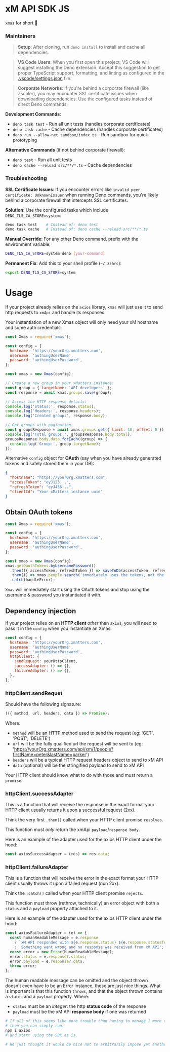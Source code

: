 # xM API SDK JS

`xmas` for short 🎄

### Maintainers

> **Setup**: After cloning, run `deno install` to install and cache all dependencies.

> **VS Code Users**: When you first open this project, VS Code will suggest installing the Deno
> extension. Accept this suggestion to get proper TypeScript support, formatting, and linting as
> configured in the [.vscode/settings.json](.vscode/settings.json) file.

> **Corporate Networks**: If you're behind a corporate firewall (like Zscaler), you may encounter
> SSL certificate issues when downloading dependencies. Use the configured tasks instead of direct
> Deno commands:

**Development Commands**:

- `deno task test` - Run all unit tests (handles corporate certificates)
- `deno task cache` - Cache dependencies (handles corporate certificates)
- `deno run --allow-net sandbox/index.ts` - Run sandbox for quick prototyping

**Alternative Commands** (if not behind corporate firewall):

- `deno test` - Run all unit tests
- `deno cache --reload src/**/*.ts` - Cache dependencies

### Troubleshooting

**SSL Certificate Issues**: If you encounter errors like `invalid peer certificate: UnknownIssuer`
when running Deno commands, you're likely behind a corporate firewall that intercepts SSL
certificates.

**Solution**: Use the configured tasks which include `DENO_TLS_CA_STORE=system`:

```bash
deno task test    # Instead of: deno test
deno task cache   # Instead of: deno cache --reload src/**/*.ts
```

**Manual Override**: For any other Deno command, prefix with the environment variable:

```bash
DENO_TLS_CA_STORE=system deno [your-command]
```

**Permanent Fix**: Add this to your shell profile (`~/.zshrc`):

```bash
export DENO_TLS_CA_STORE=system
```

# Usage

If your project already relies on the `axios` library, `xmas` will just use it to send http requests
to `xmApi` and handle its responses.

Your instantiation of a new Xmas object will only need your xM hostname and some auth credentials:

```js
const Xmas = require('xmas');

const config = {
  hostname: 'https://yourOrg.xmatters.com',
  username: 'authingUserName',
  password: 'authingUserPassword',
};

const xmas = new Xmas(config);

// Create a new group in your xMatters instance:
const group = { targetName: 'API developers' };
const response = await xmas.groups.save(group);

// Access the HTTP response details:
console.log('Status:', response.status);
console.log('Headers:', response.headers);
console.log('Created group:', response.body);

// Get groups with pagination:
const groupsResponse = await xmas.groups.get({ limit: 10, offset: 0 });
console.log('Total groups:', groupsResponse.body.total);
groupsResponse.body.data.forEach((group) => {
  console.log('Group:', group.targetName);
});
```

Alternative `config` object for **OAuth** (say when you have already generated tokens and safely
stored them in your DB):

```json
{
  "hostname": "https://yourOrg.xmatters.com",
  "accessToken": "eyJ123...",
  "refreshToken": "eyJ456...",
  "clientId": "Your xMatters instance uuid"
}
```

## Obtain OAuth tokens

```js
const Xmas = require('xmas');

const config = {
  hostname: 'https://yourOrg.xmatters.com',
  username: 'authingUserName',
  password: 'authingUserPassword',
};

const xmas = new Xmas(config);
xmas.getOauthTokens.byUsernamePassword()
  .then(({ accessToken, refreshToken }) => saveToDb(accessToken, refreshToken))
  .then(() => xmas.people.search('immediately uses the tokens, not the creds set in config'))
  .catch(handleError);
```

`Xmas` will immediately start using the OAuth tokens and stop using the username & password you
instantiated it with.

## Dependency injection

If your project relies on an **HTTP client** _other_ than `axios`, you will need to pass it in the
`config` when you instantiate an Xmas:

```js
const config = {
  hostname: 'https://yourOrg.xmatters.com',
  username: 'authingUserName',
  password: 'authingUserPassword',
  httpClient: {
    sendRequest: yourHttpClient,
    successAdapter: () => {},
    failureAdapter: () => {},
  },
};
```

### httpClient.sendRequet

Should have the following signature:

```js
(({ method, url, headers, data }) => Promise);
```

Where:

- `method` will be an HTTP method used to send the request (eg: 'GET', 'POST', 'DELETE')
- `url` will be the fully qualified url the request will be sent to (eg:
  'https://yourOrg.xmatters.com/api/xm/1/people?firstName=peter&lastName=parker')
- `headers` will be a typical HTTP request headers object to send to xM API
- `data` (optional) will be the stringified payload to send to xM API

Your HTTP client should know what to do with those and must return a `promise`.

### httpClient.successAdapter

This is a function that will receive the response in the exact format your HTTP client usually
returns it upon a successful request (2xx).

Think the very first `.then()` called when your HTTP client promise `resolves`.

This function must _only_ return the xmApi `payload`/`response body`.

Here is an example of the adapter used for the axios HTTP client under the hood:

```js
const axiosSuccessAdapter = (res) => res.data;
```

### httpClient.failureAdapter

This is a function that will receive the error in the exact format your HTTP client usually throws
it upon a failed request (non 2xx).

Think the `.catch()` called when your HTTP client promise `rejects`.

This function must throw (rethrow, technically) an error object with both a `status` and a `payload`
property attached to it.

Here is an example of the adapter used for the axios HTTP client under the hood:

```js
const axiosFailureAdapter = (e) => {
  const humanReadableMessage = e.response
    ? `xM API responded with ${e.response.status} ${e.response.statusText}`
    : 'Something went wrong and no response was received from xM API';
  const error = new Error(humanReadableMessage);
  error.status = e.response?.status;
  error.payload = e.response?.data;
  throw error;
};
```

The human readable message can be omitted and the object thrown doesn't even have to be an Error
instance, these are just nice things. What is important is that this function `throws`, and that the
object thrown contains a `status` and a `payload` property. Where:

- `status` must be an _integer_: the http **status code** of the response
- `payload` must be the xM API **response body** if one was returned

```sh
# If all of this seems like more trouble than having to manage 1 more dependency in your project,
# then you can simply run:
npm i axios
# and start using the SDK as is.

# We just thought it would be nice not to arbitrarily impose yet another dependency on your project.
```
